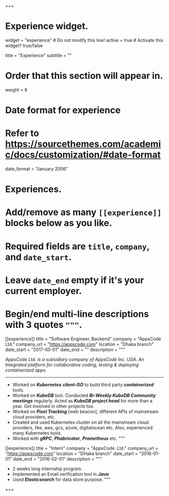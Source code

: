 +++
# Experience widget.
widget = "experience"  # Do not modify this line!
active = true  # Activate this widget? true/false

title = "Experience"
subtitle = ""

# Order that this section will appear in.
weight = 8

# Date format for experience
#   Refer to https://sourcethemes.com/academic/docs/customization/#date-format
date_format = "January 2006"

# Experiences.
#   Add/remove as many `[[experience]]` blocks below as you like.
#   Required fields are `title`, `company`, and `date_start`.
#   Leave `date_end` empty if it's your current employer.
#   Begin/end multi-line descriptions with 3 quotes `"""`.
[[experience]]
  title = "Software Engineer, Backend"
  company = "AppsCode Ltd."
  company_url = "https://appscode.com"
  location = "Dhaka branch"
  date_start = "2017-05-01"
  date_end = ""
  description = """
  
*AppsCode Ltd. is a subsidiary company of AppsCode Inc. USA. An Integrated platform for collaborative coding, testing & deploying containerized apps.*

---

- Worked on ***Kubernetes*** ***client-GO*** to build third party ***containerized***
tools.
-  Worked on ***KubeDB*** tool. Conducted ***Bi-Weekly KubeDB
Community meetings*** regularly. Acted as ***KubeDB project head*** for
more than a year. Got involved in other projects too.
- Worked on ***Pixel Tracking*** [web beacon], different APIs of
mainstream cloud providers, etc.
- Created and used Kubernetes cluster on all the mainstream cloud
providers, like, aws, gcs, azure, digitalocean etc. Also, experienced
many Kubernetes tools.
- Worked with ***gRPC***, ***Phabricator***, ***Prometheus*** etc.
"""

[[experience]]
  title = "Intern"
  company = "AppsCode. Ltd."
  company_url = "https://appscode.com"
  location = "DHaka branch"
  date_start = "2016-01-01"
  date_end = "2016-02-01"
  description = """
- 2 weeks long internship program.
- Implemented an Email verification tool in ***Java***.
- Used ***Elasticsearch*** for data store purpose. 
  """

+++
